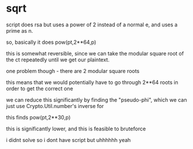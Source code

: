 # sqrt

script does rsa but uses a power of 2 instead of a normal e, and uses a prime as n.

so, basically it does pow(pt,2**64,p)

this is somewhat reversible, since we can take the modular square root of the ct repeatedly until we get our plaintext.

one problem though - there are 2 modular square roots

this means that we would potentially have to go through 2**64 roots in order to get the correct one

we can reduce this significantly by finding the "pseudo-phi", which we can just use Crypto.Util.number's inverse for

this finds pow(pt,2**30,p)

this is significantly lower, and this is feasible to bruteforce

i didnt solve so i dont have script but uhhhhhh yeah
